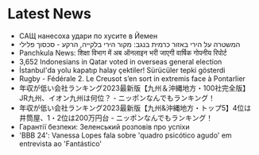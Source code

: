 # Latest News
-  САЩ нанесоха удари по хусите в Йемен
-  המשטרה על הירי באזור כרמית בנגב: מקור הירי בלקייה, הרקע - סכסוך פלילי
-  Panchkula News: शिक्षा विभाग में अब ऑनलाइन भरी जाएगी वार्षिक गोपनीय रिपोर्ट
-  3,652 Indonesians in Qatar voted in overseas general election
-  İstanbul'da yolu kapatıp halay çektiler! Sürücüler tepki gösterdi
-  Rugby - Fédérale 2. Le Creusot s’en sort in extremis face à Pontarlier
-  年収が低い会社ランキング2023最新版【九州＆沖縄地方・100社完全版】JR九州、イオン九州は何位？ - ニッポンなんでもランキング！
-  年収が低い会社ランキング2023最新版【九州&沖縄地方・トップ5】4位は井筒屋、1・2位は200万円台 - ニッポンなんでもランキング！
-  Гарантії безпеки: Зеленський розповів про успіхи
-  'BBB 24': Vanessa Lopes fala sobre 'quadro psicótico agudo' em entrevista ao 'Fantástico'

